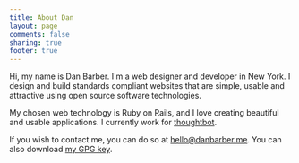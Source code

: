 ```yaml
---
title: About Dan
layout: page
comments: false
sharing: true
footer: true
---
```


Hi, my name is Dan Barber. I'm a web designer and developer in New York. I design
and build standards compliant websites that are simple, usable and attractive
using open source software technologies.

My chosen web technology is Ruby on Rails, and I love creating beautiful and
usable applications. I currently work for [thoughtbot](https://thoughtbot.com).

If you wish to contact me, you can do so at
[hello@danbarber.me](mailto:hello@danbarber.me). You can also download [my GPG
key](/danbarber.gpg).
